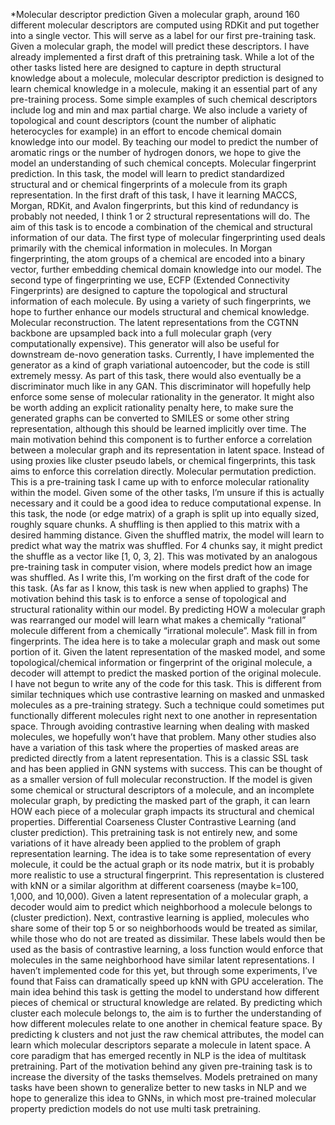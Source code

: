 *Molecular descriptor prediction
Given a molecular graph, around 160 different molecular descriptors are computed using RDKit and put together into a single vector. This will serve as a label for our first pre-training task. Given a molecular graph, the model will predict these descriptors. I have already implemented a first draft of this pretraining task.
While a lot of the other tasks listed here are designed to capture in depth structural knowledge about a molecule, molecular descriptor prediction is designed to learn chemical knowledge in a molecule, making it an essential part of any pre-training process. Some simple examples of such chemical descriptors include log and min and max partial charge. We also include a variety of topological and count descriptors (count the number of aliphatic heterocycles for example) in an effort to encode chemical domain knowledge into our model. By teaching our model to predict the number of aromatic rings or the number of hydrogen donors, we hope to give the model an understanding of such chemical concepts.
Molecular fingerprint prediction. In this task, the model will learn to predict standardized structural and or chemical fingerprints of a molecule from its graph representation. In the first draft of this task, I have it learning MACCS, Morgan, RDKit, and Avalon fingerprints, but this kind of redundancy is probably not needed, I think 1 or 2 structural representations will do.
The aim of this task is to encode a combination of the chemical and structural information of our data. The first type of molecular fingerprinting used deals primarily with the chemical information in molecules. In Morgan fingerprinting, the atom groups of a chemical are encoded into a binary vector, further embedding chemical domain knowledge into our model. The second type of fingerprinting we use, ECFP (Extended Connectivity Fingerprints) are designed to capture the topological and structural information of each molecule. By using a variety of such fingerprints, we hope to further enhance our models structural and chemical knowledge.
Molecular reconstruction. The latent representations from the CGTNN backbone are upsampled back into a full molecular graph (very computationally expensive). This generator will also be useful for downstream de-novo generation tasks. Currently, I have implemented the generator as a kind of graph variational autoencoder, but the code is still extremely messy. As part of this task, there would also eventually be a discriminator much like in any GAN. This discriminator will hopefully help enforce some sense of molecular rationality in the generator.  It might also be worth adding an explicit rationality penalty here, to make sure the generated graphs can be converted to SMILES or some other string representation, although this should be learned implicitly over time.
The main motivation behind this component is to further enforce a correlation between a molecular graph and its representation in latent space. Instead of using proxies like cluster pseudo labels, or chemical fingerprints, this task aims to enforce this correlation directly.
Molecular permutation prediction. This is a pre-training task I came up with to enforce molecular rationality within the model. Given some of the other tasks, I’m unsure if this is actually necessary and it could be a good idea to reduce computational expense. In this task, the node (or edge matrix) of a graph is split up into equally sized, roughly square chunks. A shuffling is then applied to this matrix with a desired hamming distance. Given the shuffled matrix, the model will learn to predict what way the matrix was shuffled. For 4 chunks say, it might predict the shuffle as a vector like [1, 0, 3, 2]. This was motivated by an analogous pre-training task in computer vision, where models predict how an image was shuffled. As I write this, I’m working on the first draft of the code for this task.
(As far as I know, this task is new when applied to graphs) The motivation behind this task is to enforce a sense of topological and structural rationality within our model. By predicting HOW a molecular graph was rearranged our model will learn what makes a chemically “rational” molecule different from a chemically “irrational molecule”.
Mask fill in from fingerprints. The idea here is to take a molecular graph and mask out some portion of it. Given the latent representation of the masked model, and some topological/chemical information or fingerprint of the original molecule, a decoder will attempt to predict the masked portion of the original molecule. I have not begun to write any of the code for this task. This is different from similar techniques which use contrastive learning on masked and unmasked molecules as a pre-training strategy. Such a technique could sometimes put functionally different molecules right next to one another in representation space. Through avoiding contrastive learning when dealing with masked molecules, we hopefully won’t have that problem. Many other studies also have a variation of this task where the properties of masked areas are predicted directly from a latent representation.
This is a classic SSL task and has been applied in GNN systems with success. This can be thought of as a smaller version of full molecular reconstruction. If the model is given some chemical or structural descriptors of a molecule, and an incomplete molecular graph, by predicting the masked part of the graph, it can learn HOW each piece of a molecular graph impacts its structural and chemical properties.
Differential Coarseness Cluster Contrastive Learning (and cluster prediction). This pretraining task is not entirely new, and some variations of it have already been applied to the problem of graph representation learning. The idea is to take some representation of every molecule, it could be the actual graph or its node matrix, but it is probably more realistic to use a structural fingerprint. This representation is clustered with kNN or a similar algorithm at different coarseness (maybe k=100, 1,000, and 10,000). Given a latent representation of a molecular graph, a decoder would aim to predict which neighborhood a molecule belongs to (cluster prediction). Next, contrastive learning is applied, molecules who share some of their top 5 or so neighborhoods would be treated as similar, while those who do not are treated as dissimilar. These labels would then be used as the basis of contrastive learning, a loss function would enforce that molecules in the same neighborhood have similar latent representations. I haven’t implemented code for this yet, but through some experiments, I’ve found that Faiss can dramatically speed up kNN with GPU acceleration.
The main idea behind this task is getting the model to understand how different pieces of chemical or structural knowledge are related. By predicting which cluster each molecule belongs to, the aim is to further the understanding of how different molecules relate to one another in chemical feature space. By predicting k clusters and not just the raw chemical attributes, the model can learn which molecular descriptors separate a molecule in latent space.
A core paradigm that has emerged recently in NLP is the idea of multitask pretraining. Part of the motivation behind any given pre-training task is to increase the diversity of the tasks themselves. Models pretrained on many tasks have been shown to generalize better to new tasks in NLP and we hope to generalize this idea to GNNs, in which most pre-trained molecular property prediction models do not use multi task pretraining.
